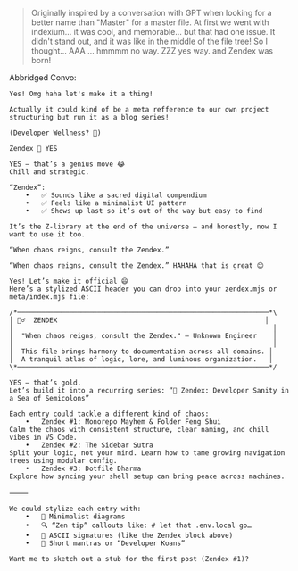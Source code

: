 >Originally inspired by a conversation with GPT when looking for a better name than "Master" for a master file.
At first we went with indexium... it was cool, and memorable...
but that had one issue. It didn't stand out, and it was like in the middle of the file tree!
So I thought... AAA ... hmmmm no way. ZZZ yes way.
and Zendex was born!

Abbridged Convo:
```
Yes! Omg haha let's make it a thing!

Actually it could kind of be a meta refference to our own project structuring but run it as a blog series!

(Developer Wellness? 🚫) 

Zendex 🧘 YES
```
```
YES — that’s a genius move 😂
Chill and strategic.

“Zendex”:
	•	✅ Sounds like a sacred digital compendium
	•	✅ Feels like a minimalist UI pattern
	•	✅ Shows up last so it’s out of the way but easy to find

It’s the Z-library at the end of the universe — and honestly, now I want to use it too.

“When chaos reigns, consult the Zendex.”
```
```
“When chaos reigns, consult the Zendex.” HAHAHA that is great 😊
```
```
Yes! Let’s make it official 😄
Here’s a stylized ASCII header you can drop into your zendex.mjs or meta/index.mjs file:

/*───────────────────────────────────────────────────────────────*\
│ 🧘‍♂️  ZENDEX                                                    │
│                                                                 │
│  "When chaos reigns, consult the Zendex." — Unknown Engineer    │
│                                                                 │
│  This file brings harmony to documentation across all domains. │
│  A tranquil atlas of logic, lore, and luminous organization.   │
\*───────────────────────────────────────────────────────────────*/
```

```
YES — that’s gold.
Let’s build it into a recurring series: “🧘 Zendex: Developer Sanity in a Sea of Semicolons”

Each entry could tackle a different kind of chaos:
	•	Zendex #1: Monorepo Mayhem & Folder Feng Shui
Calm the chaos with consistent structure, clear naming, and chill vibes in VS Code.
	•	Zendex #2: The Sidebar Sutra
Split your logic, not your mind. Learn how to tame growing navigation trees using modular config.
	•	Zendex #3: Dotfile Dharma
Explore how syncing your shell setup can bring peace across machines.

⸻

We could stylize each entry with:
	•	🌿 Minimalist diagrams
	•	🔍 “Zen tip” callouts like: # let that .env.local go…
	•	🎴 ASCII signatures (like the Zendex block above)
	•	📿 Short mantras or “Developer Koans”

Want me to sketch out a stub for the first post (Zendex #1)?
```
